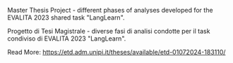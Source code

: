 Master Thesis Project - different phases of analyses developed for the EVALITA 2023 shared task "LangLearn".

Progetto di Tesi Magistrale - diverse fasi di analisi condotte per il task condiviso di EVALITA 2023 "LangLearn".

Read More: https://etd.adm.unipi.it/theses/available/etd-01072024-183110/
